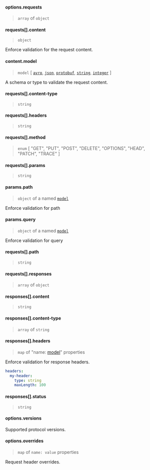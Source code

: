 
#### options.requests

> `array` of `object`

#### requests[].content

> `object`

Enforce validation for the request content.

#### content.model

> `model` [ [`avro`](../../models/model-avro.md), [`json`](../../models/model-avro.md), [`protobuf`](../../models/model-protobuf.md), [`string`](../../models/model-string.md), [`integer`](../../models/model-integer.md) ]

A schema or type to validate the request content.

#### requests[].content-type

> `string`



#### requests[].headers

> `string`



#### requests[].method

>  `enum` [ "GET", "PUT", "POST", "DELETE", "OPTIONS", "HEAD", "PATCH", "TRACE" ]



#### requests[].params

> `string`


#### params.path

> `object` of a named [`model`](../models/)

Enforce validation for path

#### params.query

> `object` of a named [`model`](../models/)

Enforce validation for query

#### requests[].path

> `string`



#### requests[].responses

> `array` of `object`


#### responses[].content

> `string`



#### responses[].content-type

> `array` of `string`



#### responses[].headers

> `map` of "name: [model](../models/)" properties

Enforce validation for response headers.

```yaml
headers:
  my-header:
    type: string
    maxLength: 100
```

#### responses[].status

> `string`


#### options.versions

Supported protocol versions.


#### options.overrides

> `map` of `name: value` properties

Request header overrides.
